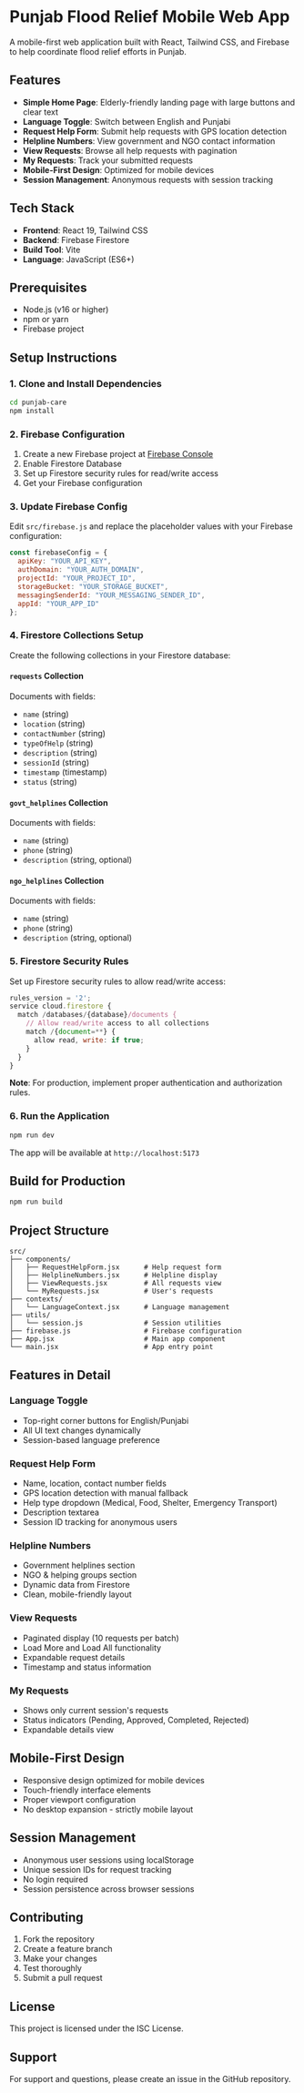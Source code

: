 # Punjab Flood Relief Mobile Web App

A mobile-first web application built with React, Tailwind CSS, and Firebase to help coordinate flood relief efforts in Punjab.

## Features

- **Simple Home Page**: Elderly-friendly landing page with large buttons and clear text
- **Language Toggle**: Switch between English and Punjabi
- **Request Help Form**: Submit help requests with GPS location detection
- **Helpline Numbers**: View government and NGO contact information
- **View Requests**: Browse all help requests with pagination
- **My Requests**: Track your submitted requests
- **Mobile-First Design**: Optimized for mobile devices
- **Session Management**: Anonymous requests with session tracking

## Tech Stack

- **Frontend**: React 19, Tailwind CSS
- **Backend**: Firebase Firestore
- **Build Tool**: Vite
- **Language**: JavaScript (ES6+)

## Prerequisites

- Node.js (v16 or higher)
- npm or yarn
- Firebase project

## Setup Instructions

### 1. Clone and Install Dependencies

```bash
cd punjab-care
npm install
```

### 2. Firebase Configuration

1. Create a new Firebase project at [Firebase Console](https://console.firebase.google.com/)
2. Enable Firestore Database
3. Set up Firestore security rules for read/write access
4. Get your Firebase configuration

### 3. Update Firebase Config

Edit `src/firebase.js` and replace the placeholder values with your Firebase configuration:

```javascript
const firebaseConfig = {
  apiKey: "YOUR_API_KEY",
  authDomain: "YOUR_AUTH_DOMAIN",
  projectId: "YOUR_PROJECT_ID",
  storageBucket: "YOUR_STORAGE_BUCKET",
  messagingSenderId: "YOUR_MESSAGING_SENDER_ID",
  appId: "YOUR_APP_ID"
};
```

### 4. Firestore Collections Setup

Create the following collections in your Firestore database:

#### `requests` Collection
Documents with fields:
- `name` (string)
- `location` (string)
- `contactNumber` (string)
- `typeOfHelp` (string)
- `description` (string)
- `sessionId` (string)
- `timestamp` (timestamp)
- `status` (string)

#### `govt_helplines` Collection
Documents with fields:
- `name` (string)
- `phone` (string)
- `description` (string, optional)

#### `ngo_helplines` Collection
Documents with fields:
- `name` (string)
- `phone` (string)
- `description` (string, optional)

### 5. Firestore Security Rules

Set up Firestore security rules to allow read/write access:

```javascript
rules_version = '2';
service cloud.firestore {
  match /databases/{database}/documents {
    // Allow read/write access to all collections
    match /{document=**} {
      allow read, write: if true;
    }
  }
}
```

**Note**: For production, implement proper authentication and authorization rules.

### 6. Run the Application

```bash
npm run dev
```

The app will be available at `http://localhost:5173`

## Build for Production

```bash
npm run build
```

## Project Structure

```
src/
├── components/
│   ├── RequestHelpForm.jsx      # Help request form
│   ├── HelplineNumbers.jsx      # Helpline display
│   ├── ViewRequests.jsx         # All requests view
│   └── MyRequests.jsx           # User's requests
├── contexts/
│   └── LanguageContext.jsx      # Language management
├── utils/
│   └── session.js               # Session utilities
├── firebase.js                  # Firebase configuration
├── App.jsx                      # Main app component
└── main.jsx                     # App entry point
```

## Features in Detail

### Language Toggle
- Top-right corner buttons for English/Punjabi
- All UI text changes dynamically
- Session-based language preference

### Request Help Form
- Name, location, contact number fields
- GPS location detection with manual fallback
- Help type dropdown (Medical, Food, Shelter, Emergency Transport)
- Description textarea
- Session ID tracking for anonymous users

### Helpline Numbers
- Government helplines section
- NGO & helping groups section
- Dynamic data from Firestore
- Clean, mobile-friendly layout

### View Requests
- Paginated display (10 requests per batch)
- Load More and Load All functionality
- Expandable request details
- Timestamp and status information

### My Requests
- Shows only current session's requests
- Status indicators (Pending, Approved, Completed, Rejected)
- Expandable details view

## Mobile-First Design

- Responsive design optimized for mobile devices
- Touch-friendly interface elements
- Proper viewport configuration
- No desktop expansion - strictly mobile layout

## Session Management

- Anonymous user sessions using localStorage
- Unique session IDs for request tracking
- No login required
- Session persistence across browser sessions

## Contributing

1. Fork the repository
2. Create a feature branch
3. Make your changes
4. Test thoroughly
5. Submit a pull request

## License

This project is licensed under the ISC License.

## Support

For support and questions, please create an issue in the GitHub repository.

